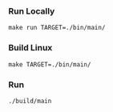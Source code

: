 
### Run Locally

```shell script
make run TARGET=./bin/main/
```

### Build Linux

```shell script
make TARGET=./bin/main/
```

### Run

```shell script
./build/main
```

